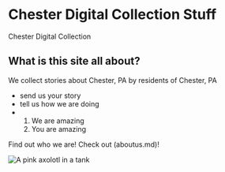 # Chester Digital Collection Stuff
Chester Digital Collection
## What is this site all about?
We collect stories about Chester, PA by residents of Chester, PA
- send us your story
- tell us how we are doing
- 1. We are amazing
  2. You are amazing
     
Find out who we are! Check out (aboutus.md)!

![A pink axolotl in a tank](https://alicemcgrath.digital.brynmawr.edu/simple-site/images/janeway.jpg)
